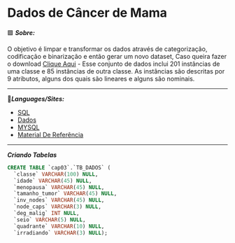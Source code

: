 # Dados de Câncer de Mama

🟪 ***Sobre:*** 

O objetivo é limpar e transformar os dados através de categorização, codificação e binarização e então gerar um novo dataset, Caso queira fazer o download [Clique Aqui](https://archive.ics.uci.edu/ml/datasets/Breast+Cancer) - Esse conjunto de dados inclui 201 instâncias de uma classe e 85 instâncias de outra classe. As instâncias são descritas por 9 atributos, alguns dos quais são lineares e alguns são nominais.

-------------------------------------------------------------------------------------------------------------------------------------

🚀***Languages/Sites:*** 

* [SQL](https://www.microsoft.com/pt-br/sql-server/sql-server-downloads)
* [Dados](https://archive.ics.uci.edu/ml/datasets/Breast+Cancer)
* [MYSQL](https://www.mysql.com/)
* [Material De Referência](https://www.w3schools.com/sql/sql_case.asp)

-------------------------------------------------------------------------------------------------------------------------------------
***Criando Tabelas***

``` SQL
CREATE TABLE `cap03`.`TB_DADOS` (
  `classe` VARCHAR(100) NULL,
  `idade` VARCHAR(45) NULL,
  `menopausa` VARCHAR(45) NULL,
  `tamanho_tumor` VARCHAR(45) NULL,
  `inv_nodes` VARCHAR(45) NULL,
  `node_caps` VARCHAR(3) NULL,
  `deg_malig` INT NULL,
  `seio` VARCHAR(5) NULL,
  `quadrante` VARCHAR(10) NULL,
  `irradiando` VARCHAR(3) NULL);
  
 ```
 
 

